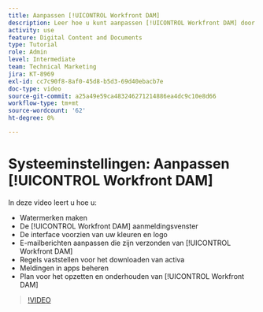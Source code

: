 ```yaml
---
title: Aanpassen [!UICONTROL Workfront DAM]
description: Leer hoe u kunt aanpassen [!UICONTROL Workfront DAM] door watermerken te maken, de [!UICONTROL DAM] login venster, branding de interface, en meer.
activity: use
feature: Digital Content and Documents
type: Tutorial
role: Admin
level: Intermediate
team: Technical Marketing
jira: KT-8969
exl-id: cc7c90f8-8af0-45d8-b5d3-69d40ebacb7e
doc-type: video
source-git-commit: a25a49e59ca483246271214886ea4dc9c10e8d66
workflow-type: tm+mt
source-wordcount: '62'
ht-degree: 0%

---
```


# Systeeminstellingen: Aanpassen [!UICONTROL Workfront DAM]

In deze video leert u hoe u:

* Watermerken maken
* De [!UICONTROL Workfront DAM] aanmeldingsvenster
* De interface voorzien van uw kleuren en logo
* E-mailberichten aanpassen die zijn verzonden van [!UICONTROL Workfront DAM]
* Regels vaststellen voor het downloaden van activa
* Meldingen in apps beheren
* Plan voor het opzetten en onderhouden van [!UICONTROL Workfront DAM]

>[!VIDEO](https://video.tv.adobe.com/v/335232/?quality=12&learn=on)
